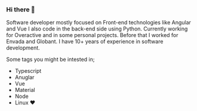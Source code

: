 ### Hi there 👋

Software developer mostly focused on Front-end technologies like Angular and Vue I also code in the back-end side using Python. Currently working for Overactive and in some personal projects. Before that I worked for Envada and Globant. I have 10+ years of experience in software development. 

Some tags you might be intested in;

- Typescript
- Anuglar
- Vue
- Material
- Node
- Linux ❤️


